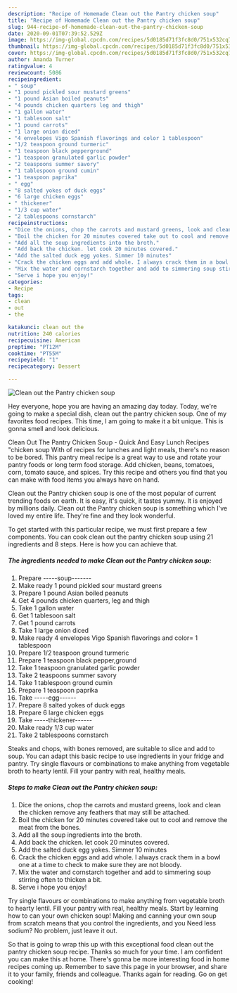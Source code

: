 ```yaml
---
description: "Recipe of Homemade Clean out the Pantry chicken soup"
title: "Recipe of Homemade Clean out the Pantry chicken soup"
slug: 944-recipe-of-homemade-clean-out-the-pantry-chicken-soup
date: 2020-09-01T07:39:52.529Z
image: https://img-global.cpcdn.com/recipes/5d0185d71f3fc8d0/751x532cq70/clean-out-the-pantry-chicken-soup-recipe-main-photo.jpg
thumbnail: https://img-global.cpcdn.com/recipes/5d0185d71f3fc8d0/751x532cq70/clean-out-the-pantry-chicken-soup-recipe-main-photo.jpg
cover: https://img-global.cpcdn.com/recipes/5d0185d71f3fc8d0/751x532cq70/clean-out-the-pantry-chicken-soup-recipe-main-photo.jpg
author: Amanda Turner
ratingvalue: 4
reviewcount: 5086
recipeingredient:
- " soup"
- "1 pound pickled sour mustard greens"
- "1 pound Asian boiled peanuts"
- "4 pounds chicken quarters leg and thigh"
- "1 gallon water"
- "1 tablesoon salt"
- "1 pound carrots"
- "1 large onion diced"
- "4 envelopes Vigo Spanish flavorings and color 1 tablespoon"
- "1/2 teaspoon ground turmeric"
- "1 teaspoon black pepperground"
- "1 teaspoon granulated garlic powder"
- "2 teaspoons summer savory"
- "1 tablespoon ground cumin"
- "1 teaspoon paprika"
- " egg"
- "8 salted yokes of duck eggs"
- "6 large chicken eggs"
- " thickener"
- "1/3 cup water"
- "2 tablespoons cornstarch"
recipeinstructions:
- "Dice the onions, chop the carrots and mustard greens, look and clean the chicken remove any feathers that may still be attached."
- "Boil the chicken for 20 minutes covered take out to cool and remove the meat from the bones."
- "Add all the soup ingredients into the broth."
- "Add back the chicken. let cook 20 minutes covered."
- "Add the salted duck egg yokes. Simmer 10 minutes"
- "Crack the chicken eggs and add whole. I always crack them in a bowl one at a time to check to make sure they are not bloody."
- "Mix the water and cornstarch together and add to simmering soup stirring often to thicken a bit."
- "Serve i hope you enjoy!"
categories:
- Recipe
tags:
- clean
- out
- the

katakunci: clean out the 
nutrition: 240 calories
recipecuisine: American
preptime: "PT12M"
cooktime: "PT55M"
recipeyield: "1"
recipecategory: Dessert

---
```



![Clean out the Pantry chicken soup](https://img-global.cpcdn.com/recipes/5d0185d71f3fc8d0/751x532cq70/clean-out-the-pantry-chicken-soup-recipe-main-photo.jpg)

Hey everyone, hope you are having an amazing day today. Today, we're going to make a special dish, clean out the pantry chicken soup. One of my favorites food recipes. This time, I am going to make it a bit unique. This is gonna smell and look delicious.

Clean Out The Pantry Chicken Soup - Quick And Easy Lunch Recipes &#34;chicken soup With of recipes for lunches and light meals, there&#39;s no reason to be bored. This pantry meal recipe is a great way to use and rotate your pantry foods or long term food storage. Add chicken, beans, tomatoes, corn, tomato sauce, and spices. Try this recipe and others you find that you can make with food items you always have on hand.

Clean out the Pantry chicken soup is one of the most popular of current trending foods on earth. It is easy, it's quick, it tastes yummy. It is enjoyed by millions daily. Clean out the Pantry chicken soup is something which I've loved my entire life. They're fine and they look wonderful.


To get started with this particular recipe, we must first prepare a few components. You can cook clean out the pantry chicken soup using 21 ingredients and 8 steps. Here is how you can achieve that.

<!--inarticleads1-->

##### The ingredients needed to make Clean out the Pantry chicken soup:

1. Prepare  -----soup-------
1. Make ready 1 pound pickled sour mustard greens
1. Prepare 1 pound Asian boiled peanuts
1. Get 4 pounds chicken quarters, leg and thigh
1. Take 1 gallon water
1. Get 1 tablesoon salt
1. Get 1 pound carrots
1. Take 1 large onion diced
1. Make ready 4 envelopes Vigo Spanish flavorings and color= 1 tablespoon
1. Prepare 1/2 teaspoon ground turmeric
1. Prepare 1 teaspoon black pepper,ground
1. Take 1 teaspoon granulated garlic powder
1. Take 2 teaspoons summer savory
1. Take 1 tablespoon ground cumin
1. Prepare 1 teaspoon paprika
1. Take  -----egg------
1. Prepare 8 salted yokes of duck eggs
1. Prepare 6 large chicken eggs
1. Take  -----thickener------
1. Make ready 1/3 cup water
1. Take 2 tablespoons cornstarch


Steaks and chops, with bones removed, are suitable to slice and add to soup. You can adapt this basic recipe to use ingredients in your fridge and pantry. Try single flavours or combinations to make anything from vegetable broth to hearty lentil. Fill your pantry with real, healthy meals. 

<!--inarticleads2-->

##### Steps to make Clean out the Pantry chicken soup:

1. Dice the onions, chop the carrots and mustard greens, look and clean the chicken remove any feathers that may still be attached.
1. Boil the chicken for 20 minutes covered take out to cool and remove the meat from the bones.
1. Add all the soup ingredients into the broth.
1. Add back the chicken. let cook 20 minutes covered.
1. Add the salted duck egg yokes. Simmer 10 minutes
1. Crack the chicken eggs and add whole. I always crack them in a bowl one at a time to check to make sure they are not bloody.
1. Mix the water and cornstarch together and add to simmering soup stirring often to thicken a bit.
1. Serve i hope you enjoy!


Try single flavours or combinations to make anything from vegetable broth to hearty lentil. Fill your pantry with real, healthy meals. Start by learning how to can your own chicken soup! Making and canning your own soup from scratch means that you control the ingredients, and you Need less sodium? No problem, just leave it out. 

So that is going to wrap this up with this exceptional food clean out the pantry chicken soup recipe. Thanks so much for your time. I am confident you can make this at home. There's gonna be more interesting food in home recipes coming up. Remember to save this page in your browser, and share it to your family, friends and colleague. Thanks again for reading. Go on get cooking!
